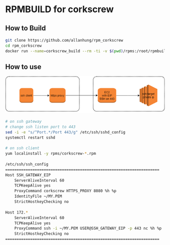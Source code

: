 # RPMBUILD for corkscrew

## How to Build
```sh
git clone https://github.com/allanhung/rpm_corkscrew
cd rpm_corkscrew
docker run --name=corkscrew_build --rm -ti -v $(pwd)/rpms:/root/rpmbuild/RPMS/x86_64 -v $(pwd)/rpms:/root/rpmbuild/RPMS/noarch -v $(pwd)/scripts:/usr/local/src/build centos /bin/bash -c "/usr/local/src/build/build_corkscrew.sh"
```

## How to use
![alt text](https://github.com/allanhung/rpm_corkscrew/raw/master/ssh_over_https_proxy.png "ssh over proxy")

```sh
# on ssh gateway
# change ssh listen port to 443
sed -i -e "s/^Port.*/Port 443/g" /etc/ssh/sshd_config
systemctl restart sshd

# on ssh client
yum localinstall -y rpms/corkscrew-*.rpm

/etc/ssh/ssh_config
====================================================================
Host SSH_GATEWAY_EIP
    ServerAliveInterval 60
    TCPKeepAlive yes
    ProxyCommand corkscrew HTTPS_PROXY 8080 %h %p
    IdentityFile ~/MY.PEM
    StrictHostkeyChecking no
    
Host 172.*
    ServerAliveInterval 60
    TCPKeepAlive yes
    ProxyCommand ssh -i ~/MY.PEM USER@SSH_GATEWAY_EIP -p 443 nc %h %p
    StrictHostkeyChecking no
====================================================================    
```
